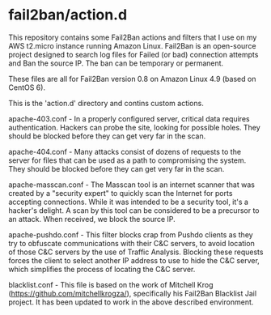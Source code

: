 # fail2ban/action.d

This repository contains some Fail2Ban actions and filters that I use on my AWS t2.micro instance running Amazon Linux.  Fail2Ban is an open-source project designed to search log files for Failed (or bad) connection attempts and Ban the source IP.  The ban can be temporary or permanent.

These files are all for Fail2Ban version 0.8 on Amazon Linux 4.9 (based on CentOS 6).

This is the 'action.d' directory and contins custom actions.

apache-403.conf - In a properly configured server, critical data requires authentication.  Hackers can probe the site, looking for possible holes.  They should be blocked before they can get very far in the scan.

apache-404.conf - Many attacks consist of dozens of requests to the server for files that can be used as a path to compromising the system.  They should be blocked before they can get very far in the scan.

apache-masscan.conf - The Masscan tool is an internet scanner that was created by a "security expert" to quickly scan the Internet for ports accepting connections.  While it was intended to be a security tool, it's a hacker's delight.  A scan by this tool can be considered to be a precursor to an attack.  When received, we block the source IP.

apache-pushdo.conf - This filter blocks crap from Pushdo clients as they try to obfuscate communications with their C&C servers, to avoid location of those C&C servers by the use of Traffic Analysis.  Blocking these requests forces the client to select another IP address to use to hide the C&C server, which simplifies the process of locating the C&C server.

blacklist.conf - This file is based on the work of Mitchell Krog (https://github.com/mitchellkrogza/), specifically his Fail2Ban Blacklist Jail project.  It has been updated to work in the above described environment.
